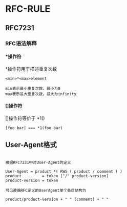 # RFC-RULE


## RFC7231

### RFC语法解释

#### *操作符

*操作符用于描述重复次数

```
<min>*<max>element

min表示最小重复次数，最小为0
max表示最大重复次数，最大为infinity
```

#### []操作符

[]操作符等价于 *1()

```
[foo bar] === *1(foo bar)
```

## User-Agent格式

```

根据RFC7231中对User-Agent的定义

User-Agent = product *( RWS ( product / comment ) )
product         = token ["/" product-version]
product-version = token

可见遵循RFC定义的UserAgent单个条目结构为

product/product-version + " " (comment) + " "
```



